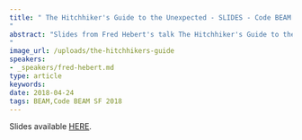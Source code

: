 ```yaml
---
title: " The Hitchhiker's Guide to the Unexpected - SLIDES - Code BEAM SF 2018
"
abstract: "Slides from Fred Hebert's talk The Hitchhiker's Guide to the Unexpected - Code BEAM SF 2018
"
image_url: /uploads/the-hitchhikers-guide
speakers:
- _speakers/fred-hebert.md
type: article
keywords: 
date: 2018-04-24
tags: BEAM,Code BEAM SF 2018
---
```


Slides available <a href="http://s3.amazonaws.com/erlang-conferences-production/media/files/000/000/885/original/Fred_Hebert_-_The_hitchhikers_guide_to_the_unexpected.pdf?1524570533" target="_blank">HERE</a>.

